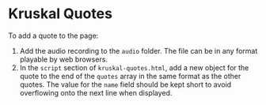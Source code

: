 # Kruskal Quotes #
To add a quote to the page:

1. Add the audio recording to the `audio` folder. The file can be in any format playable by web browsers.
2. In the `script` section of `kruskal-quotes.html`, add a new object for the quote to the end of the `quotes` array in the same format as the other quotes. The value for the `name` field should be kept short to avoid overflowing onto the next line when displayed.